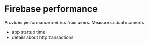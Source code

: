 # Firebase performance

Provides performance metrics from users. Measure critical moments

- app startup time
- details about http transactions

